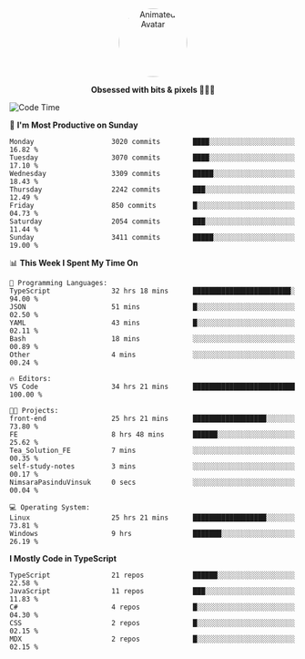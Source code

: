 
<div align="center">
  <img 
    src="https://i.postimg.cc/W1R4TF4j/d6kpuve-c97567cf-518b-4b86-a271-5c89d88d22f7.gif" 
    width="120" 
    height="120" 
    alt="Animated Avatar" 
    style="border-radius: 50%;" 
  />
  
  <strong>Obsessed with bits & pixels 🧑‍💻🎨</strong>
</div>


<!--
### 🛠️ Main Tech Stack

<div align="center">
  <img src="https://cdn.jsdelivr.net/gh/devicons/devicon/icons/javascript/javascript-original.svg" height="25" alt="JavaScript" />
  <img src="https://cdn.jsdelivr.net/gh/devicons/devicon/icons/react/react-original.svg" height="25" alt="React" />
  <img src="https://cdn.jsdelivr.net/gh/devicons/devicon/icons/cplusplus/cplusplus-original.svg" height="25" alt="C++" />
  <img src="https://cdn.jsdelivr.net/gh/devicons/devicon/icons/rust/rust-original.svg" height="25" alt="Rust" />
  <img src="https://cdn.jsdelivr.net/gh/devicons/devicon/icons/java/java-original.svg" height="25" alt="Java" />
  <img src="https://skillicons.dev/icons?i=mysql" height="25" alt="MySQL" />
  <img src="https://skillicons.dev/icons?i=pr" height="25" alt="Premiere Pro" />
</div> -->

<!--START_SECTION:waka-->
![Code Time](http://img.shields.io/badge/Code%20Time-2%2C497%20hrs%2046%20mins-blue)

📅 **I'm Most Productive on Sunday** 

```text
Monday                   3020 commits        ████░░░░░░░░░░░░░░░░░░░░░   16.82 % 
Tuesday                  3070 commits        ████░░░░░░░░░░░░░░░░░░░░░   17.10 % 
Wednesday                3309 commits        █████░░░░░░░░░░░░░░░░░░░░   18.43 % 
Thursday                 2242 commits        ███░░░░░░░░░░░░░░░░░░░░░░   12.49 % 
Friday                   850 commits         █░░░░░░░░░░░░░░░░░░░░░░░░   04.73 % 
Saturday                 2054 commits        ███░░░░░░░░░░░░░░░░░░░░░░   11.44 % 
Sunday                   3411 commits        █████░░░░░░░░░░░░░░░░░░░░   19.00 % 
```


📊 **This Week I Spent My Time On** 

```text
💬 Programming Languages: 
TypeScript               32 hrs 18 mins      ████████████████████████░   94.00 % 
JSON                     51 mins             █░░░░░░░░░░░░░░░░░░░░░░░░   02.50 % 
YAML                     43 mins             █░░░░░░░░░░░░░░░░░░░░░░░░   02.11 % 
Bash                     18 mins             ░░░░░░░░░░░░░░░░░░░░░░░░░   00.89 % 
Other                    4 mins              ░░░░░░░░░░░░░░░░░░░░░░░░░   00.24 % 

🔥 Editors: 
VS Code                  34 hrs 21 mins      █████████████████████████   100.00 % 

🐱‍💻 Projects: 
front-end                25 hrs 21 mins      ██████████████████░░░░░░░   73.80 % 
FE                       8 hrs 48 mins       ██████░░░░░░░░░░░░░░░░░░░   25.62 % 
Tea_Solution_FE          7 mins              ░░░░░░░░░░░░░░░░░░░░░░░░░   00.35 % 
self-study-notes         3 mins              ░░░░░░░░░░░░░░░░░░░░░░░░░   00.17 % 
NimsaraPasinduVinsuk     0 secs              ░░░░░░░░░░░░░░░░░░░░░░░░░   00.04 % 

💻 Operating System: 
Linux                    25 hrs 21 mins      ██████████████████░░░░░░░   73.81 % 
Windows                  9 hrs               ███████░░░░░░░░░░░░░░░░░░   26.19 % 
```

**I Mostly Code in TypeScript** 

```text
TypeScript               21 repos            ██████░░░░░░░░░░░░░░░░░░░   22.58 % 
JavaScript               11 repos            ███░░░░░░░░░░░░░░░░░░░░░░   11.83 % 
C#                       4 repos             █░░░░░░░░░░░░░░░░░░░░░░░░   04.30 % 
CSS                      2 repos             █░░░░░░░░░░░░░░░░░░░░░░░░   02.15 % 
MDX                      2 repos             █░░░░░░░░░░░░░░░░░░░░░░░░   02.15 % 
```




<!--END_SECTION:waka-->

